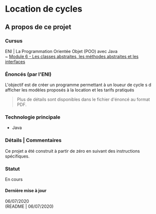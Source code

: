 # Location de cycles

## A propos de ce projet

### Cursus
ENI | La Programmation Orientée Objet (POO) avec Java  
~ [Module 6 - Les classes abstraites, les méthodes abstraites et les interfaces](https://github.com/Dyrits/LOCATION-DE-CYCLES/blob/master/Module%2006%20-%20Enonc%C3%A9%20TP%20-%20Location%20de%20cycles.pdf)

### Énoncés (par l'ENI)
L'objectif est de créer un programme permettant à un loueur de cycle s d afficher les modèles proposés à la location et les tarifs pratiqués

> Plus de détails sont disponibles dans le fichier d'énoncé au format PDF.

### Technologie principale
- Java

### Détails | Commentaires
Ce projet a été construit à partir de zéro en suivant des instructions spécifiques.

### Statut
En cours

#### Dernière mise à jour
06/07/2020  
(README | 06/07/2020)